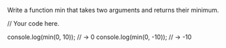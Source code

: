 Write a function min that takes two arguments and returns their minimum.

// Your code here.

console.log(min(0, 10));
// → 0
console.log(min(0, -10));
// → -10